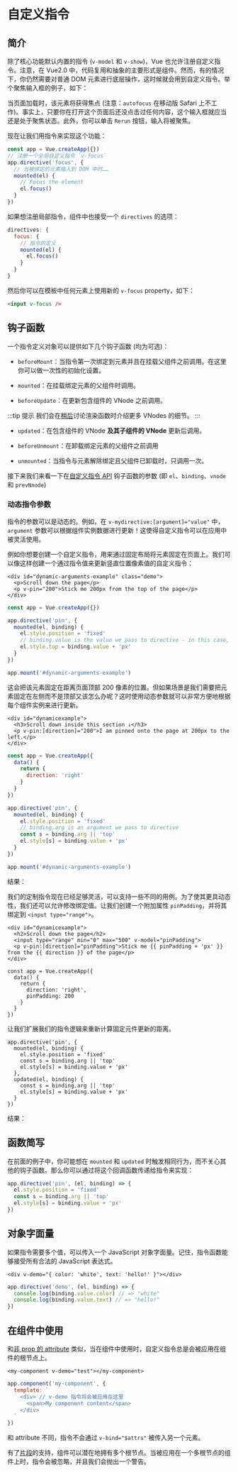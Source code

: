 # 自定义指令

## 简介

除了核心功能默认内置的指令 (`v-model` 和 `v-show`)，Vue 也允许注册自定义指令。注意，在 Vue2.0 中，代码复用和抽象的主要形式是组件。然而，有的情况下，你仍然需要对普通 DOM 元素进行底层操作，这时候就会用到自定义指令。举个聚焦输入框的例子，如下：

<common-codepen-snippet title="Custom directives: basic example" slug="JjdxaJW" :preview="false" />

当页面加载时，该元素将获得焦点 (注意：`autofocus` 在移动版 Safari 上不工作)。事实上，只要你在打开这个页面后还没点击过任何内容，这个输入框就应当还是处于聚焦状态。此外，你可以单击 `Rerun` 按钮，输入将被聚焦。

现在让我们用指令来实现这个功能：

```js
const app = Vue.createApp({})
// 注册一个全局自定义指令 `v-focus`
app.directive('focus', {
  // 当被绑定的元素插入到 DOM 中时……
  mounted(el) {
    // Focus the element
    el.focus()
  }
})
```

如果想注册局部指令，组件中也接受一个 `directives` 的选项：

```js
directives: {
  focus: {
    // 指令的定义
    mounted(el) {
      el.focus()
    }
  }
}
```

然后你可以在模板中任何元素上使用新的 `v-focus` property，如下：

```html
<input v-focus />
```

## 钩子函数

一个指令定义对象可以提供如下几个钩子函数 (均为可选)：

- `beforeMount`：当指令第一次绑定到元素并且在挂载父组件之前调用。在这里你可以做一次性的初始化设置。

- `mounted`：在挂载绑定元素的父组件时调用。

- `beforeUpdate`：在更新包含组件的 VNode 之前调用。

:::tip 提示
我们会在[稍后](render-function.html#虚拟-dom-树)讨论渲染函数时介绍更多 VNodes 的细节。
:::

- `updated`：在包含组件的 VNode **及其子组件的 VNode** 更新后调用。

- `beforeUnmount`：在卸载绑定元素的父组件之前调用

- `unmounted`：当指令与元素解除绑定且父组件已卸载时，只调用一次。

接下来我们来看一下在[自定义指令 API](../api/application-api.html#directive) 钩子函数的参数 (即 `el`、`binding`、`vnode` 和 `prevNnode`)

### 动态指令参数

指令的参数可以是动态的。例如，在 `v-mydirective:[argument]="value"` 中，`argument` 参数可以根据组件实例数据进行更新！这使得自定义指令可以在应用中被灵活使用。

例如你想要创建一个自定义指令，用来通过固定布局将元素固定在页面上。我们可以像这样创建一个通过指令值来更新竖直位置像素值的自定义指令：

```vue-html
<div id="dynamic-arguments-example" class="demo">
  <p>Scroll down the page</p>
  <p v-pin="200">Stick me 200px from the top of the page</p>
</div>
```

```js
const app = Vue.createApp({})

app.directive('pin', {
  mounted(el, binding) {
    el.style.position = 'fixed'
    // binding.value is the value we pass to directive - in this case, it's 200
    el.style.top = binding.value + 'px'
  }
})

app.mount('#dynamic-arguments-example')
```

这会把该元素固定在距离页面顶部 200 像素的位置。但如果场景是我们需要把元素固定在左侧而不是顶部又该怎么办呢？这时使用动态参数就可以非常方便地根据每个组件实例来进行更新。

```vue-html
<div id="dynamicexample">
  <h3>Scroll down inside this section ↓</h3>
  <p v-pin:[direction]="200">I am pinned onto the page at 200px to the left.</p>
</div>
```

```js
const app = Vue.createApp({
  data() {
    return {
      direction: 'right'
    }
  }
})

app.directive('pin', {
  mounted(el, binding) {
    el.style.position = 'fixed'
    // binding.arg is an argument we pass to directive
    const s = binding.arg || 'top'
    el.style[s] = binding.value + 'px'
  }
})

app.mount('#dynamic-arguments-example')
```

结果：

<common-codepen-snippet title="Custom directives: dynamic arguments" slug="YzXgGmv" :preview="false" />

我们的定制指令现在已经足够灵活，可以支持一些不同的用例。为了使其更具动态性，我们还可以允许修改绑定值。让我们创建一个附加属性 `pinPadding`，并将其绑定到 `<input type="range">`。

```vue-html{4}
<div id="dynamicexample">
  <h2>Scroll down the page</h2>
  <input type="range" min="0" max="500" v-model="pinPadding">
  <p v-pin:[direction]="pinPadding">Stick me {{ pinPadding + 'px' }} from the {{ direction }} of the page</p>
</div>
```

```js{5}
const app = Vue.createApp({
  data() {
    return {
      direction: 'right',
      pinPadding: 200
    }
  }
})
```

让我们扩展我们的指令逻辑来重新计算固定元件更新的距离。

```js{7-10}
app.directive('pin', {
  mounted(el, binding) {
    el.style.position = 'fixed'
    const s = binding.arg || 'top'
    el.style[s] = binding.value + 'px'
  },
  updated(el, binding) {
    const s = binding.arg || 'top'
    el.style[s] = binding.value + 'px'
  }
})
```

结果：

<common-codepen-snippet title="Custom directives: dynamic arguments + dynamic binding" slug="rNOaZpj" :preview="false" />

## 函数简写

在前面的例子中，你可能想在 `mounted` 和 `updated` 时触发相同行为，而不关心其他的钩子函数。那么你可以通过将这个回调函数传递给指令来实现：

```js
app.directive('pin', (el, binding) => {
  el.style.position = 'fixed'
  const s = binding.arg || 'top'
  el.style[s] = binding.value + 'px'
})
```

## 对象字面量

如果指令需要多个值，可以传入一个 JavaScript 对象字面量。记住，指令函数能够接受所有合法的 JavaScript 表达式。

```vue-html
<div v-demo="{ color: 'white', text: 'hello!' }"></div>
```

```js
app.directive('demo', (el, binding) => {
  console.log(binding.value.color) // => "white"
  console.log(binding.value.text) // => "hello!"
})
```

## 在组件中使用

和[非 prop 的 attribute](component-attrs.html) 类似，当在组件中使用时，自定义指令总是会被应用在组件的根节点上。

```vue-html
<my-component v-demo="test"></my-component>
```

```js
app.component('my-component', {
  template: `
    <div> // v-demo 指令将会被应用在这里
      <span>My component content</span>
    </div>
  `
})
```

和 attribute 不同，指令不会通过 `v-bind="$attrs"` 被传入另一个元素。

有了[片段](/guide/migration/fragments.html#概览)的支持，组件可以潜在地拥有多个根节点。当被应用在一个多根节点的组件上时，指令会被忽略，并且我们会抛出一个警告。
